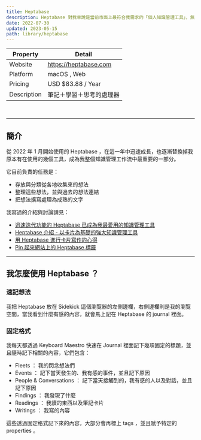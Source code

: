 ```yaml
---
title: Heptabase
description: Heptabase 對我來說是當前市面上最符合我需求的「個人知識管理工具」，無論是拿來做筆記、思考、或者是學習新知，它在「輸入、處理、輸出」這三個讓「資訊」成為「知識」的不同階段上，都表現得很好，而且越來越好。
date: 2022-07-30
updated: 2023-05-15
path: library/heptabase
---
```


| Property | Detail |
| --- | --- |
| Website | <https://heptabase.com> |
| Platform | macOS , Web |
| Pricing | USD $83.88 / Year |
| Description | 筆記＋學習＋思考的處理器 |

<br>

---

## 簡介
從 2022 年 1 月開始使用的 Heptabase ，在這一年中迅速成長，也逐漸替換掉我原本有在使用的幾個工具，成為我整個知識管理工作流中最重要的一部分。

它目前負責的任務是：

- 存放與分類從各地收集來的想法
- 整理這些想法，並與過去的想法連結
- 把想法擴寫處理為成熟的文字

我寫過的介紹與討論請見：

- [迅速迭代功能的 Heptabase 已成為我最愛用的知識管理工具](@/blog/heptabase-has-already-become-my-favorite-pkm-tool.md)
- [Heptabase 介紹 - 以卡片為基礎的強大知識管理工具](@/blog/heptabase-introduction.md)
- [用 Heptabase 進行卡片寫作的心得](@/blog/implementing-zettelkasten-in-heptabase.md)
- [Pin 起來網站上的 Heptabase 標籤](https://pinchlime.com/tags/heptabase/)

---

## 我怎麼使用 Heptabase ？

### 速記想法
我把 Heptabase 放在 Sidekick 這個瀏覽器的左側邊欄，右側邊欄則是我的瀏覽空間，當我看到什麼有感的內容，就會馬上記在 Heptabase 的 journal 裡面。

### 固定格式
我每天都透過 Keyboard Maestro 快速在 Journal 裡面記下幾項固定的標題，並且隨時記下相關的內容，它們包含：
- Fleets ： 我的閃念想法們
- Events ： 記下當天發生的、我有感的事件，並且記下原因
- People & Conversations ： 記下當天接觸到的，我有感的人以及對話，並且記下原因
- Findings ： 我發現了什麼
- Readings ： 我讀的東西以及筆記卡片
- Writings ： 我寫的內容

這些透過固定格式記下來的內容，大部分會再標上 tags ，並且賦予特定的 properties 。
